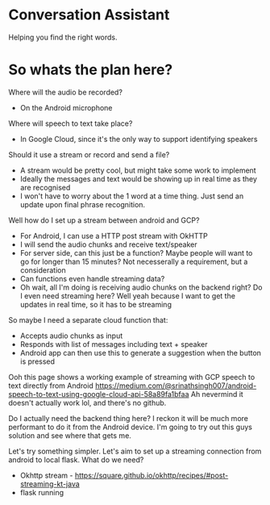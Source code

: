 # Conversation Assistant

Helping you find the right words.

# So whats the plan here?

Where will the audio be recorded?

- On the Android microphone

Where will speech to text take place?

- In Google Cloud, since it's the only way to support identifying speakers

Should it use a stream or record and send a file?

- A stream would be pretty cool, but might take some work to implement
- Ideally the messages and text would be showing up in real time as they are recognised
- I won't have to worry about the 1 word at a time thing. Just send an update upon final phrase recognition.

Well how do I set up a stream between android and GCP?

- For Android, I can use a HTTP post stream with OkHTTP
- I will send the audio chunks and receive text/speaker
- For server side, can this just be a function? Maybe people will want to go for longer than 15 minutes? Not necesserally a requirement, but a consideration
- Can functions even handle streaming data?
- Oh wait, all I'm doing is receiving audio chunks on the backend right? Do I even need streaming here? Well yeah because I want to get the updates in real time, so it has to be streaming

So maybe I need a separate cloud function that:

- Accepts audio chunks as input
- Responds with list of messages including text + speaker
- Android app can then use this to generate a suggestion when the button is pressed

Ooh this page shows a working example of streaming with GCP speech to text directly from Android
https://medium.com/@srinathsingh007/android-speech-to-text-using-google-cloud-api-58a89fa1bfaa
Ah nevermind it doesn't actually work lol, and there's no github.

Do I actually need the backend thing here?  I reckon it will be much more performant to do it from the Android device.  I'm going to try out this guys solution and see where that gets me.

Let's try something simpler.  Let's aim to set up a streaming connection from android to local flask.  What do we need?

- Okhttp stream - https://square.github.io/okhttp/recipes/#post-streaming-kt-java
- flask running